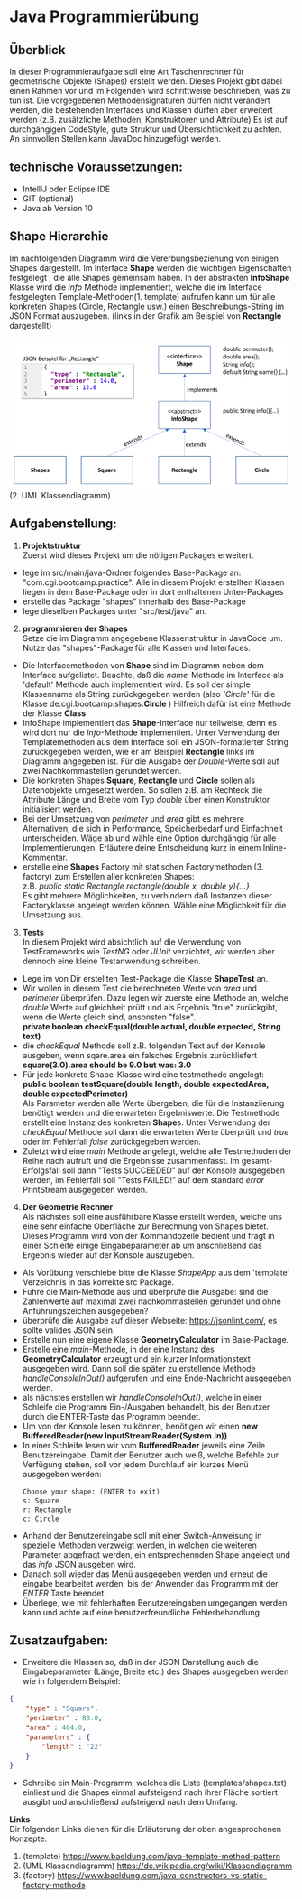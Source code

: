 Java Programmierübung
=====================

Überblick
----------
In dieser Programmieraufgabe soll eine Art Taschenrechner für geometrische 
Objekte (Shapes) erstellt werden. Dieses Projekt gibt dabei einen Rahmen vor und im 
Folgenden wird schrittweise beschrieben, was zu tun ist. Die vorgegebenen 
Methodensignaturen dürfen nicht verändert werden, die bestehenden Interfaces 
und Klassen dürfen aber erweitert werden (z.B. zusätzliche Methoden, Konstruktoren und Attribute)
Es ist auf durchgängigen CodeStyle, gute Struktur und Übersichtlichkeit zu achten.
An sinnvollen Stellen kann JavaDoc hinzugefügt werden. 

technische Voraussetzungen:
---------------------------
- IntelliJ oder Eclipse IDE
- GIT  (optional)
- Java ab Version 10

Shape Hierarchie
----------------
Im nachfolgenden Diagramm wird die Vererbungsbeziehung von einigen Shapes
dargestellt.
Im Interface **Shape** werden die wichtigen Eigenschaften festgelegt , die alle Shapes 
gemeinsam haben. 
In der abstrakten **InfoShape** Klasse wird die *info* Methode implementiert, 
welche die im Interface festgelegten Template-Methoden(1. template) aufrufen kann um für 
alle konkreten Shapes (Circle, Rectangle usw.) einen Beschreibungs-String im 
JSON Format auszugeben. (links in der Grafik am Beispiel von **Rectangle** dargestellt) 

![UML Diagramm](src/main/resources/UML.png) (2. UML Klassendiagramm)

Aufgabenstellung:
-----------------
1. **Projektstruktur**  
Zuerst wird dieses Projekt um die nötigen Packages erweitert.

- lege im src/main/java-Ordner folgendes Base-Package an: "com.cgi.bootcamp.practice". Alle 
in diesem Projekt erstellten Klassen liegen in dem Base-Package oder in dort enthaltenen 
Unter-Packages
- erstelle das Package "shapes" innerhalb des Base-Package
- lege dieselben Packages unter "src/test/java" an.

2. **programmieren der Shapes**  
Setze die im Diagramm angegebene Klassenstruktur in JavaCode um. Nutze das "shapes"-Package für alle Klassen und Interfaces.
- Die Interfacemethoden von **Shape** sind im Diagramm neben dem Interface aufgelistet.
Beachte, daß die *name*-Methode im Interface als 'default' Methode auch implementiert wird.
Es soll der simple Klassenname als String zurückgegeben werden (also *'Circle'* für die Klasse de.cgi.bootcamp.shapes.**Circle** )
Hilfreich dafür ist eine Methode der Klasse **Class**
- InfoShape implementiert das **Shape**-Interface nur teilweise, denn es wird dort nur die _Info_-Methode implementiert. 
Unter Verwendung der Templatemethoden aus dem Interface soll ein JSON-formatierter String zurückgegeben werden, wie er am 
Beispiel **Rectangle** links im Diagramm angegeben ist. Für die Ausgabe der _Double_-Werte soll auf zwei Nachkommastellen gerundet werden.
- Die konkreten Shapes **Square**, **Rectangle** und **Circle** sollen als Datenobjekte umgesetzt werden. So sollen z.B. am Rechteck
die Attribute Länge und Breite vom Typ *double* über einen Konstruktor initialisiert werden. 
- Bei der Umsetzung von *perimeter* und *area* gibt es mehrere Alternativen, die sich in Performance, Speicherbedarf und Einfachheit unterscheiden.
Wäge ab und wähle eine Option durchgängig für alle Implementierungen. Erläutere deine Entscheidung kurz in einem Inline-Kommentar. 
- erstelle eine **Shapes** Factory mit statischen Factorymethoden (3. factory) zum Erstellen aller konkreten Shapes:  
    z.B. *public static Rectangle rectangle(double x, double y){...}*  
Es gibt mehrere Möglichkeiten, zu verhindern daß Instanzen dieser Factoryklasse angelegt werden können. Wähle eine Möglichkeit für die Umsetzung aus.
    
3. **Tests**  
In diesem Projekt wird absichtlich auf die Verwendung von TestFrameworks wie _TestNG_ oder _JUnit_ verzichtet, wir werden aber dennoch eine kleine Testanwendung schreiben. 

- Lege im von Dir erstellten Test-Package die Klasse **ShapeTest** an.
- Wir wollen in diesem Test die berechneten Werte von _area_ und _perimeter_ überprüfen. Dazu legen wir zuerste eine Methode an,
welche *double* Werte auf gleichheit prüft und als Ergebnis "true" zurückgibt, wenn die Werte gleich sind, ansonsten "false".  
    **private boolean checkEqual(double actual, double expected, String text)**  
- die _checkEqual_ Methode soll z.B. folgenden Text auf der Konsole ausgeben, wenn sqare.area ein falsches Ergebnis zurückliefert  
    **square(3.0).area should be 9.0 but was: 3.0**
- Für jede konkrete Shape-Klasse wird eine testmethode angelegt:  
    **public boolean testSquare(double length, double expectedArea, double expectedPerimeter)**  
Als Parameter werden alle Werte übergeben, die für die Instanziierung benötigt werden und die erwarteten Ergebniswerte.
Die Testmethode erstellt eine Instanz des konkreten **Shape**s.
Unter Verwendung der _checkEqual_ Methode soll dann die erwarteten Werte überprüft und _true_ oder im Fehlerfall _false_ zurückgegeben werden.
- Zuletzt wird eine _main_ Methode angelegt, welche alle Testmethoden der Reihe nach aufruft und die Ergebnisse zusammenfasst. Im gesamt-Erfolgsfall soll dann
"Tests SUCCEEDED" auf der Konsole ausgegeben werden, im Fehlerfall soll "Tests FAILED!" auf dem standard *error* PrintStream ausgegeben werden.

4. **Der Geometrie Rechner**  
Als nächstes soll eine ausführbare Klasse erstellt werden, welche uns eine sehr einfache Oberfläche zur Berechnung von Shapes bietet. 
Dieses Programm wird von der Kommandozeile bedient und fragt in einer Schleife einige Eingabeparameter ab um anschließend das Ergebnis 
wieder auf der Konsole auszugeben.

- Als Vorübung verschiebe bitte die Klasse *ShapeApp* aus dem 'template' Verzeichnis in das korrekte src Package.
- Führe die Main-Methode aus und überprüfe die Ausgabe: sind die Zahlenwerte auf maximal zwei nachkommastellen gerundet und ohne Anführungszeichen ausgegeben?
- überprüfe die Ausgabe auf dieser Webseite: https://jsonlint.com/, es sollte valides JSON sein.
- Erstelle nun eine eigene Klasse **GeometryCalculator** im Base-Package.
- Erstelle eine *main*-Methode, in der eine Instanz des **GeometryCalculator** erzeugt und ein kurzer Informationstext ausgegeben wird. 
Dann soll die später zu erstellende Methode _handleConsoleInOut()_ aufgerufen und eine Ende-Nachricht ausgegeben werden.
- als nächstes erstellen wir _handleConsoleInOut()_, welche in einer Schleife die Programm Ein-/Ausgaben behandelt, bis der Benutzer durch die ENTER-Taste das Programm beendet. 
- Um von der Konsole lesen zu können, benötigen wir einen **new BufferedReader(new InputStreamReader(System.in))**
- In einer Schleife lesen wir vom **BufferedReader** jeweils eine Zeile Benutzereingabe. Damit der Benutzer auch weiß, welche Befehle zur Verfügung stehen, 
soll vor jedem Durchlauf ein kurzes Menü ausgegeben werden:
    ```
    Choose your shape: (ENTER to exit)
    s: Square
    r: Rectangle
    c: Circle
    ```
- Anhand der Benutzereingabe soll mit einer Switch-Anweisung in spezielle Methoden verzweigt werden, in welchen die weiteren Parameter abgefragt werden, ein entsprechennden Shape angelegt und das _info_ JSON ausgeben wird.
- Danach soll wieder das Menü ausgegeben werden und erneut die eingabe bearbeitet werden, bis der Anwender das Programm mit der _ENTER_ Taste beendet.
- Überlege, wie mit fehlerhaften Benutzereingaben umgegangen werden kann und achte auf eine benutzerfreundliche Fehlerbehandlung.

Zusatzaufgaben:
---------------
- Erweitere die Klassen so, daß in der JSON Darstellung auch die Eingabeparameter (Länge, Breite etc.) des Shapes ausgegeben werden wie in folgendem Beispiel:
```json
{   
    "type" : "Square",  
    "perimeter" : 88.0,  
    "area" : 484.0,  
    "parameters" : {  
        "length" : "22"  
    }   
}
```

- Schreibe ein Main-Programm, welches die Liste (templates/shapes.txt) einliest und die Shapes einmal aufsteigend nach ihrer Fläche sortiert ausgibt und anschließend aufsteigend nach dem Umfang.

**Links**  
Dir folgenden Links dienen für die Erläuterung der oben angesprochenen Konzepte:   
1. (template) https://www.baeldung.com/java-template-method-pattern  
2. (UML Klassendiagramm) https://de.wikipedia.org/wiki/Klassendiagramm
3. (factory) https://www.baeldung.com/java-constructors-vs-static-factory-methods
